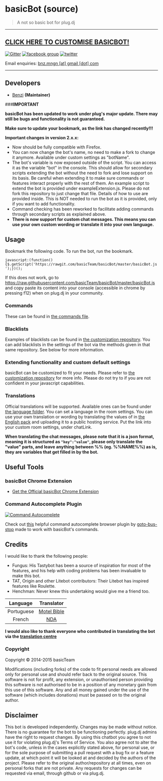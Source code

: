 # basicBot (source)
> A not so basic bot for plug.dj

---

[CLICK HERE TO CUSTOMISE BASICBOT!](https://github.com/basicTeam/basicBot-customization)
-

[![Gitter](https://badges.gitter.im/Join%20Chat.svg)](https://gitter.im/basicTeam/basicBot?utm_source=badge&utm_medium=badge&utm_campaign=pr-badge) [![facebook group](https://ssl.benzi.io/dump/facebook-group-badge.svg)](https://facebook.com/groups/basicBot) [![twitter](https://ssl.benzi.io/dump/twitter-badge.svg)](https://twitter.com/bscbt)

Email enquiries: [bnz.mngn [at] gmail [dot] com](mailto:bnz.mngn@gmail.com)

---

Developers
-------------
 - [Benzi](https://github.com/Benzi) __(Maintainer)__


###__IMPORTANT__

__basicBot has been updated to work under plug's major update. There may still be bugs and functionality is not guaranteed.__

__Make sure to update your bookmark, as the link has changed recently!!!__

__Important changes in version 2.x.x:__

- Now should be fully compatible with Firefox.
- You can now change the bot's name, no need to make a fork to change it anymore. Available under custom settings as "botName".
- The bot's variable is now exposed outside of the script. You can access it as the variable "bot" in the console. This should allow for secondary scripts extending the bot without the need to fork and lose support on its basis.
Be careful when extending it to make sure commands or features interact properly with the rest of them.
An example script to extend the bot is provided under exampleExtension.js. Please do not fork this repository to just change that file. Details of how to use are provided inside.
This is NOT needed to run the bot as it is provided, only if you want to add functionality.
- Command checking has been reworked to facilitate adding commands through secondary scripts as explained above.
- __There is now support for custom chat messages. This means you can use your own custom wording or translate it into your own language.__

Usage
-------

Bookmark the following code. To run the bot, run the bookmark.

`javascript:(function(){$.getScript('https://rawgit.com/basicTeam/basicBot/master/basicBot.js');})();`

If this does not work, go to https://raw.githubusercontent.com/basicTeam/basicBot/master/basicBot.js and copy paste its content into your console (accessible in chrome by pressing f12) when on plug.dj in your community.

### Commands

These can be found in [the commands file](https://github.com/basicTeam/basicBot/blob/master/commands.md).

### Blacklists
Examples of blacklists can be found in [the customization repository](https://github.com/basicTeam/basicBot-customization/tree/master/blacklists).
You can add blacklists in the settings of the bot via the methods given in that same repository. See below for more information.

### Extending functionality and custom default settings

basicBot can be customized to fit your needs. Please refer to [the customization repository](https://github.com/basicTeam/basicBot-customization) for more info.
Please do not try to if you are not confident in your javascript capabilities.


### Translations

Official translations will be supported. Available ones can be found under [the language folder](https://github.com/basicTeam/basicBot/blob/master/lang/langIndex.json). You can set a language in the room settings.
You can use your own translation or wording by translating the values of in [the English pack](https://github.com/basicTeam/basicBot/blob/master/lang/en.json) and uploading it to a public hosting service. Put the link into your custom room settings, under chatLink.

__When translating the chat messages, please note that it is a json format, meaning it is structured as ```"key":"value"```, please only translate the "value" parts, and leave anything between %% (eg. %%NAME%%) as is, they are variables that get filled in by the bot.__

Useful Tools
---------------

### basicBot Chrome Extension

- [Get the Official basicBot Chrome Extension](https://chrome.google.com/webstore/detail/basicbot/bjinmbkeneigmkkkpcmcokphbjkepeie)

### Command Autocomplete Plugin

[![Command Autocomplete](http://i.imgur.com/hBMuB5F.png)](https://github.com/ExtPlug/advanced-autocomplete)

Check out [this](https://github.com/ExtPlug/advanced-autocomplete) helpful command autocomplete browser plugin by [goto-bus-stop](https://github.com/goto-bus-stop) made to work with basicBot's commands.


Credits
--------

I would like to thank the following people:

- Fungus: His Tastybot has been a source of inspiration for most of the features, and his help with coding problems has been invaluable to make this bot.
- TAT, Origin and other Litebot contributors: Their Litebot has inspired features like Roulette.
- Henchman: Never knew this undertaking would give me a friend too.

|Language | Translator|
|:------:|:---------:|
|Portuguese|[Motel Bible](https://github.com/motelbible)|
|French|[NDA](https://github.com/NDAthereal)|

__I would also like to thank everyone who contributed in translating the bot via the [translation centre](http://translate.benzi.io/admin/collaborators)__


### Copyright

Copyright &copy; 2014-2015 basicTeam

Modifications (including forks) of the code to fit personal needs are allowed only for personal use and should refer back to the original source.
This software is not for profit, any extension, or unauthorised person providing this software is not authorised to be in a position of any monetary gain from this use of this software. Any and all money gained under the use of the software (which includes donations) must be passed on to the original author.


Disclaimer
------------

This bot is developed independently. Changes may be made without notice. There is no guarantee for the bot to be functioning perfectly.
plug.dj admins have the right to request changes.
By using this chatbot you agree to not use it for violating plug.dj's Terms of Service.
You also agree not to alter the bot's code, unless in the cases explicitly stated above, for personal use, or for the sole purpose of submitting a pull request with a bug fix or a feature update, at which point it will be looked at and decided by the authors of the project.
Please refer to the original author/repository at all times, even on personal forks that are not private.
Any requests for changes can be requested via email, through github or via plug.dj.
